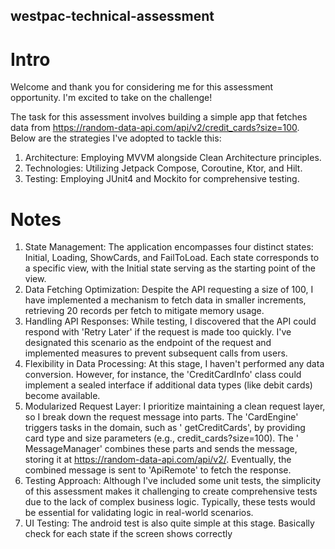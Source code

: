 ## westpac-technical-assessment

# Intro

Welcome and thank you for considering me for this assessment opportunity. I'm excited to take on the
challenge!

The task for this assessment involves building a simple app that fetches data
from https://random-data-api.com/api/v2/credit_cards?size=100. Below are the strategies I've adopted
to tackle this:

1. Architecture: Employing MVVM alongside Clean Architecture principles.
2. Technologies: Utilizing Jetpack Compose, Coroutine, Ktor, and Hilt.
3. Testing: Employing JUnit4 and Mockito for comprehensive testing.

# Notes

1. State Management: The application encompasses four distinct states: Initial, Loading, ShowCards,
   and FailToLoad. Each state corresponds to a specific view, with the Initial state serving as the
   starting point of the view.
2. Data Fetching Optimization: Despite the API requesting a size of 100, I have implemented a
   mechanism to fetch data in smaller increments, retrieving 20 records per fetch to mitigate memory
   usage.
3. Handling API Responses: While testing, I discovered that the API could respond with 'Retry Later'
   if the request is made too quickly. I've designated this scenario as the endpoint of the request
   and implemented measures to prevent subsequent calls from users.
4. Flexibility in Data Processing: At this stage, I haven't performed any data conversion. However,
   for instance, the 'CreditCardInfo' class could implement a sealed interface if additional data
   types (like debit cards) become available.
5. Modularized Request Layer: I prioritize maintaining a clean request layer, so I break down the
   request message into parts. The 'CardEngine' triggers tasks in the domain, such as '
   getCreditCards', by providing card type and size parameters (e.g., credit_cards?size=100). The '
   MessageManager' combines these parts and sends the message, storing it
   at https://random-data-api.com/api/v2/. Eventually, the combined message is sent to 'ApiRemote'
   to fetch the response.
6. Testing Approach: Although I've included some unit tests, the simplicity of this assessment makes
   it challenging to create comprehensive tests due to the lack of complex business logic.
   Typically, these tests would be essential for validating logic in real-world scenarios.
7. UI Testing: The android test is also quite simple at this stage. Basically check for each state
   if the screen shows correctly


